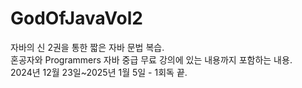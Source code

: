 # GodOfJavaVol2
자바의 신 2권을 통한 짧은 자바 문법 복습.\
혼공자와 Programmers 자바 중급 무료 강의에 있는 내용까지 포함하는 내용.\
2024년 12월 23일~2025년 1월 5일 - 1회독 끝.

